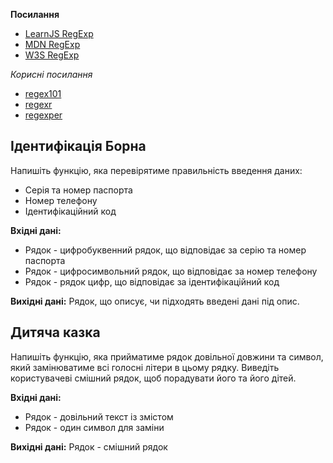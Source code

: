  **Посилання**

- [LearnJS RegExp](https://uk.javascript.info/regular-expressions)
- [MDN RegExp](https://developer.mozilla.org/en-US/docs/Web/JavaScript/Guide/Regular_Expressions)
- [W3S RegExp](https://www.w3schools.com/jsref/jsref_obj_regexp.asp)

*Корисні посилання*
- [regex101](https://regex101.com/)
- [regexr](https://regexr.com/)
- [regexper](https://regexper.com/)

## Ідентифікація Борна

Напишіть функцію, яка перевірятиме правильність введення даних:

 - Серія та номер паспорта 
 - Номер телефону 
 - Ідентифікаційний код

**Вхідні дані:**

 - Рядок - цифробуквенний рядок, що відповідає за серію та номер
   паспорта 
 - Рядок - цифросимвольний рядок, що відповідає за номер
   телефону 
 - Рядок - рядок цифр, що відповідає за ідентифікаційний код

**Вихідні дані:**
Рядок, що описує, чи підходять введені дані під опис.

## Дитяча казка
Напишіть функцію, яка прийматиме рядок довільної довжини та символ, який замінюватиме всі голосні літери в цьому рядку. Виведіть користувачеві смішний рядок, щоб порадувати його та його дітей.

**Вхідні дані:**
 - Рядок - довільний текст із змістом
 - Рядок - один символ для заміни

**Вихідні дані:**
Рядок - смішний рядок